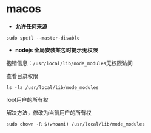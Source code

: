 # macos
- **允许任何来源**
```shell
sudo spctl --master-disable
```
- **nodejs 全局安装某包时提示无权限**

抱错信息：`/usr/local/lib/node_modules`无权限访问

查看目录权限

```shell
ls -la /usr/local/lib/mode_modules
```
root用户的所有权

解决方法，修改为当前用户的所有权
```shell
sudo chown -R $(whoami) /usr/local/lib/mode_modules
```